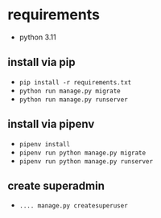 # requirements
- python 3.11

## install via pip
- `pip install -r requirements.txt`
- `python run manage.py migrate`
- `python run manage.py runserver`

## install via pipenv
- `pipenv install`
- `pipenv run python manage.py migrate`
- `pipenv run python manage.py runserver`

## create superadmin
- `.... manage.py createsuperuser`